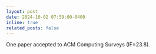 ```yaml
---
layout: post
date: 2024-10-02 07:59:00-0400
inline: true
related_posts: false
---
```


One paper accepted to ACM Computing Surveys (IF=23.8).
